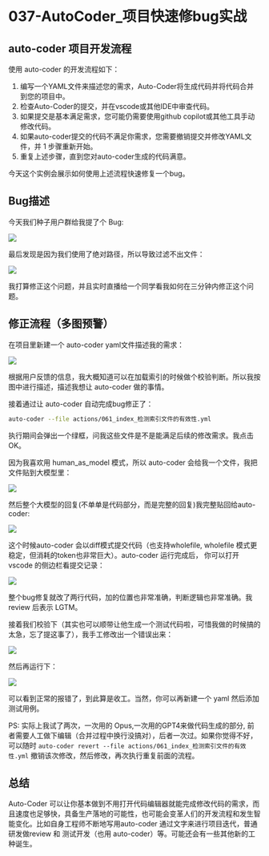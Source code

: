 # 037-AutoCoder_项目快速修bug实战

## auto-coder 项目开发流程

使用 auto-coder 的开发流程如下：

1. 编写一个YAML文件来描述您的需求，Auto-Coder将生成代码并将代码合并到您的项目中。
2. 检查Auto-Coder的提交，并在vscode或其他IDE中审查代码。
3. 如果提交是基本满足需求，您可能仍需要使用github copilot或其他工具手动修改代码。
4. 如果auto-coder提交的代码不满足你需求，您需要撤销提交并修改YAML文件，并 1 步骤重新开始。
5. 重复上述步骤，直到您对auto-coder生成的代码满意。

今天这个实例会展示如何使用上述流程快速修复一个bug。

## Bug描述

今天我们种子用户群给我提了个 Bug:

![](../images/037-01.png)


最后发现是因为我们使用了绝对路径，所以导致过滤不出文件：

![](../images/037-02.png)


我打算修正这个问题，并且实时直播给一个同学看我如何在三分钟内修正这个问题。

## 修正流程（多图预警）

在项目里新建一个 auto-coder yaml文件描述我的需求：

![](../images/037-03.png)


根据用户反馈的信息，我大概知道可以在加载索引的时候做个校验判断。所以我按图中进行描述，描述我想让 auto-coder 做的事情。

接着通过让 auto-coder 自动完成bug修正了：

```bash
auto-coder --file actions/061_index_检测索引文件的有效性.yml 
```

执行期间会弹出一个绿框，问我这些文件是不是能满足后续的修改需求。我点击 OK。

因为我喜欢用 human_as_model 模式，所以 auto-coder 会给我一个文件，我把文件贴到大模型里：

![](../images/037-04.png)


然后整个大模型的回复(不单单是代码部分，而是完整的回复)我完整贴回给auto-coder:

![](../images/037-05.png)


这个时候auto-coder 会以diff模式提交代码（也支持wholefile, wholefile 模式更稳定，但消耗的token也非常巨大）。auto-coder 运行完成后，
你可以打开 vscode 的侧边栏看提交记录：

![](../images/037-06.png)


整个bug修复就改了两行代码，加的位置也非常准确，判断逻辑也非常准确。我review 后表示 LGTM。

接着我们校验下（其实也可以顺带让他生成一个测试代码啦，可惜我做的时候搞的太急，忘了提这事了），我手工修改出一个错误出来：

![](../images/037-07.png)


然后再运行下：

![](../images/037-08.png)


可以看到正常的报错了，到此算是收工。当然，你可以再新建一个 yaml 然后添加测试用例。


PS: 实际上我试了两次，一次用的 Opus,一次用的GPT4来做代码生成的部分, 前者需要人工做下编辑（合并过程中换行没搞对），后者一次过。如果你觉得不好，可以随时 `auto-coder revert --file actions/061_index_检测索引文件的有效性.yml` 撤销该次修改，然后修改，再次执行重复前面的流程。

## 总结

Auto-Coder 可以让你基本做到不用打开代码编辑器就能完成修改代码的需求，而且速度也足够快，具备生产落地的可能性，也可能会变革人们的开发流程和发生智能变化。比如自身工程师不断地写用auto-coder 通过文字来进行项目迭代，普通研发做review 和 测试开发（也用 auto-coder）等。可能还会有一些其他新的工种诞生。